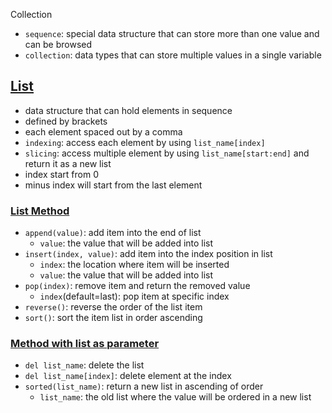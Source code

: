 Collection
- `sequence`: special data structure that can store more than one value and can be browsed
- `collection`: data types that can store multiple values in a single variable

## [List](https://github.com/HidayatRivai2020/Python/tree/main/collection/list.py)
- data structure that can hold elements in sequence
- defined by brackets
- each element spaced out by a comma
- `indexing`: access each element by using `list_name[index]`
- `slicing`: access multiple element by using `list_name[start:end]` and return it as a new list
- index start from 0
- minus index will start from the last element

### [List Method](https://github.com/HidayatRivai2020/Python/tree/main/collection/list_method.py)
- `append(value)`: add item into the end of list
    - `value`: the value that will be added into list
- `insert(index, value)`: add item into the index position in list
    - `index`: the location where item will be inserted
    - `value`: the value that will be added into list
- `pop(index)`: remove item and return the removed value
    - `index`(default=last): pop item at specific index
- `reverse()`: reverse the order of the list item
- `sort()`: sort the item list in order ascending

### [Method with list as parameter](https://github.com/HidayatRivai2020/Python/tree/main/collection/method_with_list.py)
- `del list_name`: delete the list
- `del list_name[index]`: delete element at the index
- `sorted(list_name)`: return a new list in ascending of order
    - `list_name`: the old list where the value will be ordered in a new list 